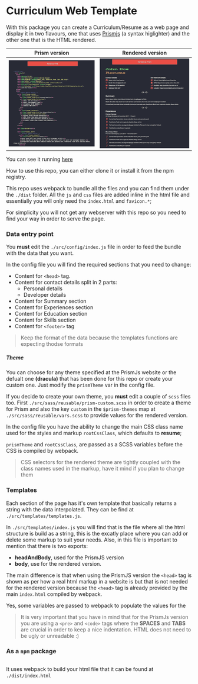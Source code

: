 # Curriculum Web Template

With this package you can create a Curriculum/Resume as a web page and display it in two flavours, one that uses [Prismjs](https://prismjs.com/) (a syntax higlighter) and the other one that is the HTML rendered.

Prism version             |  Rendered version
:------------------------:|:-------------------------:
![](/docs/prism.png)         |  ![](/docs/render.png)

You can see it running [here](https://byverdu.github.io/curriculum/)

How to use this repo, you can either clone it or install it from the npm registry.

This repo uses webpack to bundle all the files and you can find them under the `./dist` folder. All the `js` and `css` files are added inline in the html file and essentially you will only need the `index.html` and `favicon.*`;

For simplicity you will not get any webserver with this repo so you need to find your way in order to serve the page.

### Data entry point

You **must** edit the `./src/config/index.js` file in order to feed the bundle with the data that you want.

In the config file you will find the required sections that you need to change:

- Content for `<head>` tag.
- Content for contact details split in 2 parts:
  - Personal details
  - Developer details
- Content for Summary section
- Content for Experiences section
- Content for Education section
- Content for Skills section
- Content for `<footer>` tag

> Keep the format of the data because the templates functions are expecting thodse formats

##### Theme

You can choose for any theme specified at the PrismJs website or the defualt one **(dracula)** that has been done for this repo or create your custom one. Just modify the `prismTheme` var in the config file.

If you decide to create your own theme, you **must** edit a couple of `scss` files too. First `./src/sass/reusable/prism-custom.scss` in order to create a theme for Prism and also the key `custom` in the `$prism-themes` map at `./src/sass/reusable/vars.scss` to provide values for the rendered version.

In the config file you have the ability to change the main CSS class name used for the styles and markup `rootCssClass`, which defaults to **resume**;

`prismTheme` and `rootCssClass`, are passed as a SCSS variables before the CSS is compiled by webpack.

> CSS selectors for the rendered theme are tightly coupled with the class names used in the markup, have it mind if you plan to change them

### Templates

Each section of the page has it's own template that basically returns a string with the data interpolated. They can be find at `./src/templates/templates.js`.

In `./src/templates/index.js` you will find that is the file where all the html structure is build as a string, this is the excatly place where you can add or delete some markup to suit your needs. Also, in this file is important to mention that there is two exports:

- **headAndBody**, used for the PrismJS version
- **body**, use for the rendered version.

The main difference is that when using the PrismJS version the `<head>` tag is shown as per how a real html markup in a website is but that is not needed for the rendered version because the `<head>` tag is already provided by the main `index.html` compiled by webpack.

Yes, some variables are passed to webpack to populate the values for the 

> It is very important that you have in mind that for the PrismJs version you are using a `<pre>` and `<code>` tags where the **SPACES** and **TABS** are crucial in order to keep a nice indentation. HTML does not need to be ugly or unreadable :)

### As a `npm` package

```

```
It uses webpack to build your html file that it can be found at `./dist/index.html`